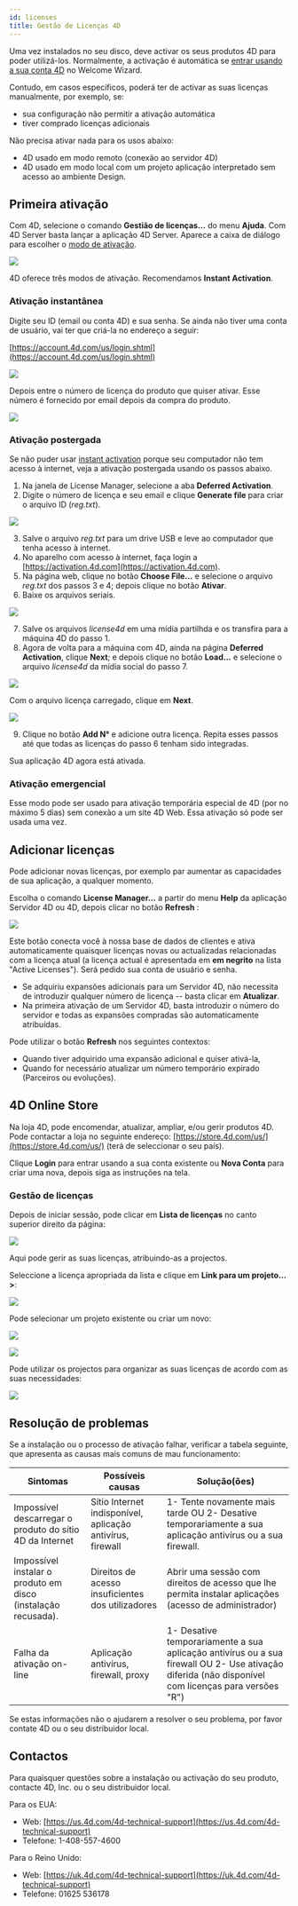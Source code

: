 ```yaml
---
id: licenses
title: Gestão de Licenças 4D
---
```


Uma vez instalados no seu disco, deve activar os seus produtos 4D para poder utilizá-los. Normalmente, a activação é automática se [entrar usando a sua conta 4D](GettingStarted/Installation.md) no Welcome Wizard.

Contudo, em casos específicos, poderá ter de activar as suas licenças manualmente, por exemplo, se:

- sua configuração não permitir a ativação automática
- tiver comprado licenças adicionais

Não precisa ativar nada para os usos abaixo:

- 4D usado em modo remoto (conexão ao servidor 4D)
- 4D usado em modo local com um projeto aplicação interpretado sem acesso ao ambiente Design.

## Primeira ativação

Com 4D, selecione o comando **Gestião de licenças...** do menu **Ajuda**. Com 4D Server basta lançar a aplicação 4D Server. Aparece a caixa de diálogo para escolher o [modo de ativação](#activation-mode).

![](../assets/en/getStart/server1.png)

4D oferece três modos de ativação. Recomendamos **Instant Activation**.

### Ativação instantânea

Digite seu ID (email ou conta 4D) e sua senha. Se ainda não tiver uma conta de usuário, vai ter que criá-la no endereço a seguir:

[https://account.4d.com/us/login.shtml](https://account.4d.com/us/login.shtml)

![](../assets/en/getStart/activ1.png)

Depois entre o número de licença do produto que quiser ativar. Esse número é fornecido por email depois da compra do produto.

![](../assets/en/getStart/activ2.png)

### Ativação postergada

Se não puder usar [instant activation](#instant-activation) porque seu computador não tem acesso à internet, veja a ativação postergada usando os passos abaixo.

1. Na janela de License Manager, selecione a aba **Deferred Activation**.
2. Digite o número de licença e seu email e clique  **Generate file** para criar o arquivo ID  (*reg.txt*).

![](../assets/en/getStart/activ3.png)

3. Salve o arquivo *reg.txt* para um drive USB e leve ao computador que tenha acesso à internet.
4. No aparelho com acesso à internet, faça login a  [https://activation.4d.com](https://activation.4d.com).
5. Na página web, clique no botão **Choose File...** e selecione o arquivo *reg.txt* dos passos 3 e 4; depois clique no botão **Ativar**.
6. Baixe os arquivos seriais.

![](../assets/en/getStart/activ4.png)

7. Salve os arquivos *license4d* em uma mídia partilhda e os transfira para a máquina 4D do passo 1.
8. Agora de volta para a máquina com 4D, ainda na página **Deferred Activation**, clique **Next**; e depois clique no botão **Load...** e selecione o arquivo *license4d* da mídia social do passo 7.

![](../assets/en/getStart/activ5.png)

Com o arquivo licença carregado, clique em **Next**.

![](../assets/en/getStart/activ6.png)

9. Clique no botão **Add N°** e adicione outra licença. Repita esses passos até que todas as licenças do passo 6 tenham sido integradas.

Sua aplicação 4D agora está ativada.

### Ativação emergencial

Esse modo pode ser usado para ativação temporária especial de 4D (por no máximo 5 dias) sem conexão a um site 4D Web. Essa ativação só pode ser usada uma vez.

## Adicionar licenças

Pode adicionar novas licenças, por exemplo par aumentar as capacidades de sua aplicação, a qualquer momento.

Escolha o comando **License Manager...** a partir do menu **Help** da aplicação Servidor 4D ou 4D, depois clicar no botão **Refresh** :

![](../assets/en/getStart/licens1.png)

Este botão conecta você à nossa base de dados de clientes e ativa automaticamente quaisquer licenças novas ou actualizadas relacionadas com a licença atual (a licença actual é apresentada em **em negrito** na lista "Active Licenses"). Será pedido sua conta de usuário e senha.

- Se adquiriu expansões adicionais para um Servidor 4D, não necessita de introduzir qualquer número de licença -- basta clicar em **Atualizar**.
- Na primeira ativação de um Servidor 4D, basta introduzir o número do servidor e todas as expansões compradas são automaticamente atribuídas.

Pode utilizar o botão **Refresh** nos seguintes contextos:

- Quando tiver adquirido uma expansão adicional e quiser ativá-la,
- Quando for necessário atualizar um número temporário expirado (Parceiros ou evoluções).

## 4D Online Store

Na loja 4D, pode encomendar, atualizar, ampliar, e/ou gerir produtos 4D. Pode contactar a loja no seguinte endereço: [https://store.4d.com/us/](https://store.4d.com/us/) (terá de seleccionar o seu país).

Clique **Login** para entrar usando a sua conta existente ou **Nova Conta** para criar uma nova, depois siga as instruções na tela.

### Gestão de licenças

Depois de iniciar sessão, pode clicar em **Lista de licenças** no canto superior direito da página:

![](../assets/en/getStart/licens2.png)

Aqui pode gerir as suas licenças, atribuindo-as a projectos.

Seleccione a licença apropriada da lista e clique em **Link para um projeto... >**:

![](../assets/en/getStart/licens3.png)

Pode selecionar um projeto existente ou criar um novo:

![](../assets/en/getStart/licens4.png)

![](../assets/en/getStart/licens5.png)

Pode utilizar os projectos para organizar as suas licenças de acordo com as suas necessidades:

![](../assets/en/getStart/licens6.png)

## Resolução de problemas

Se a instalação ou o processo de ativação falhar, verificar a tabela seguinte, que apresenta as causas mais comuns de mau funcionamento:

| Sintomas                                                      | Possíveis causas                                           | Solução(ões)                                                                                                                                       |
| ------------------------------------------------------------- | ---------------------------------------------------------- | -------------------------------------------------------------------------------------------------------------------------------------------------- |
| Impossível descarregar o produto do sítio 4D da Internet      | Sítio Internet indisponível, aplicação antivírus, firewall | 1- Tente novamente mais tarde OU 2- Desative temporariamente a sua aplicação antivírus ou a sua firewall.                                          |
| Impossível instalar o produto em disco (instalação recusada). | Direitos de acesso insuficientes dos utilizadores          | Abrir uma sessão com direitos de acesso que lhe permita instalar aplicações (acesso de administrador)                                              |
| Falha da ativação on-line                                     | Aplicação antivírus, firewall, proxy                       | 1- Desative temporariamente a sua aplicação antivírus ou a sua firewall OU 2- Use ativação diferida (não disponível com licenças para versões "R") |

Se estas informações não o ajudarem a resolver o seu problema, por favor contate 4D ou o seu distribuidor local.

## Contactos

Para quaisquer questões sobre a instalação ou activação do seu produto, contacte 4D, Inc. ou o seu distribuidor local.

Para os EUA:

- Web: [https://us.4d.com/4d-technical-support](https://us.4d.com/4d-technical-support)
- Telefone: 1-408-557-4600

Para o Reino Unido:

- Web: [https://uk.4d.com/4d-technical-support](https://uk.4d.com/4d-technical-support)
- Telefone: 01625 536178
